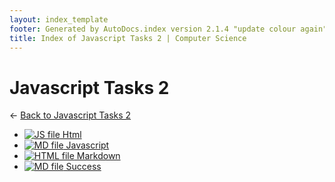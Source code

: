```yaml
---
layout: index_template
footer: Generated by AutoDocs.index version 2.1.4 "update colour again" ⓒ Starwort, 2020
title: Index of Javascript Tasks 2 | Computer Science
---
```


# **Javascript Tasks 2**

← [Back to Javascript Tasks 2](..)

- [![JS file](https://img.icons8.com/windows/512/03dac6/js.png) Html](Paper_1/javascript_tasks_2/html.js)
- [![MD file](https://img.icons8.com/windows/512/03dac6/regular-document.png) Javascript](Paper_1/javascript_tasks_2/javascript.md)
- [![HTML file](https://img.icons8.com/windows/512/03dac6/regular-document.png) Markdown](Paper_1/javascript_tasks_2/markdown.html)
- [![MD file](https://img.icons8.com/windows/512/03dac6/regular-document.png) Success](Paper_1/javascript_tasks_2/success.md)
